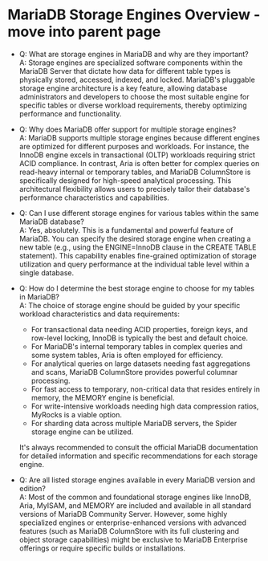 # MariaDB Storage Engines Overview - move into parent page

* Q: What are storage engines in MariaDB and why are they important?\
  A: Storage engines are specialized software components within the MariaDB Server that dictate how data for different table types is physically stored, accessed, indexed, and locked. MariaDB's pluggable storage engine architecture is a key feature, allowing database administrators and developers to choose the most suitable engine for specific tables or diverse workload requirements, thereby optimizing performance and functionality.
* Q: Why does MariaDB offer support for multiple storage engines?\
  A: MariaDB supports multiple storage engines because different engines are optimized for different purposes and workloads. For instance, the InnoDB engine excels in transactional (OLTP) workloads requiring strict ACID compliance. In contrast, Aria is often better for complex queries on read-heavy internal or temporary tables, and MariaDB ColumnStore is specifically designed for high-speed analytical processing. This architectural flexibility allows users to precisely tailor their database's performance characteristics and capabilities.
* Q: Can I use different storage engines for various tables within the same MariaDB database?\
  A: Yes, absolutely. This is a fundamental and powerful feature of MariaDB. You can specify the desired storage engine when creating a new table (e.g., using the ENGINE=InnoDB clause in the CREATE TABLE statement). This capability enables fine-grained optimization of storage utilization and query performance at the individual table level within a single database.
*   Q: How do I determine the best storage engine to choose for my tables in MariaDB?\
    A: The choice of storage engine should be guided by your specific workload characteristics and data requirements:

    * For transactional data needing ACID properties, foreign keys, and row-level locking, InnoDB is typically the best and default choice.
    * For MariaDB's internal temporary tables in complex queries and some system tables, Aria is often employed for efficiency.
    * For analytical queries on large datasets needing fast aggregations and scans, MariaDB ColumnStore provides powerful columnar processing.
    * For fast access to temporary, non-critical data that resides entirely in memory, the MEMORY engine is beneficial.
    * For write-intensive workloads needing high data compression ratios, MyRocks is a viable option.
    * For sharding data across multiple MariaDB servers, the Spider storage engine can be utilized.

    It's always recommended to consult the official MariaDB documentation for detailed information and specific recommendations for each storage engine.
* Q: Are all listed storage engines available in every MariaDB version and edition?\
  A: Most of the common and foundational storage engines like InnoDB, Aria, MyISAM, and MEMORY are included and available in all standard versions of MariaDB Community Server. However, some highly specialized engines or enterprise-enhanced versions with advanced features (such as MariaDB ColumnStore with its full clustering and object storage capabilities) might be exclusive to MariaDB Enterprise offerings or require specific builds or installations.
